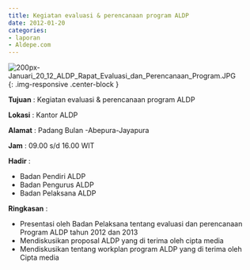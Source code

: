 ```yaml
---
title: Kegiatan evaluasi & perencanaan program ALDP
date: 2012-01-20
categories:
- laporan
- Aldepe.com
---
```


![200px-Januari_20_12_ALDP_Rapat_Evaluasi_dan_Perencanaan_Program.JPG](/uploads/200px-Januari_20_12_ALDP_Rapat_Evaluasi_dan_Perencanaan_Program.JPG){: .img-responsive .center-block }

**Tujuan** : Kegiatan evaluasi & perencanaan program ALDP

**Lokasi** : Kantor ALDP

**Alamat** : Padang Bulan -Abepura-Jayapura

**Jam** : 09.00 s/d 16.00 WIT

**Hadir** : 
* Badan Pendiri ALDP
* Badan Pengurus ALDP
* Badan Pelaksana ALDP

**Ringkasan** : 
* Presentasi oleh Badan Pelaksana tentang evaluasi dan perencanaan Program ALDP tahun 2012 dan 2013
* Mendiskusikan proposal ALDP yang di terima oleh cipta media
* Mendiskusikan tentang workplan program ALDP yang di terima oleh Cipta media
